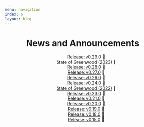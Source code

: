 ```yaml
---
menu: navigation
index: 6
layout: blog
---
```


<style>
  ul {
    list-style-type: none;
    text-align: center;
  }

  h1 {
    text-align: center;
  }
</style>

# News and Announcements

- [Release: v0.29.0](/blog/release/v0-29-0/) 📝
- [State of Greenwood (2023)](/blog/state-of-greenwood-2023/) 📣
- [Release: v0.28.0](/blog/release/v0-28-0/) 📝
- [Release: v0.27.0](/blog/release/v0-27-0/) 📝
- [Release: v0.26.0](/blog/release/v0-26-0/) 📝
- [Release: v0.24.0](/blog/release/v0-24-0/) 📝
- [State of Greenwood (2022)](/blog/state-of-greenwood-2022/) 📣
- [Release: v0.23.0](/blog/release/v0-23-0/) 📝
- [Release: v0.21.0](/blog/release/v0-21-0/) 📝
- [Release: v0.20.0](/blog/release/v0-20-0/) 📝
- [Release: v0.19.0](/blog/release/v0-19-0/) 📝
- [Release: v0.18.0](/blog/release/v0-18-0/) 📝
- [Release: v0.15.0](/blog/release/v0-15-0/) 📝